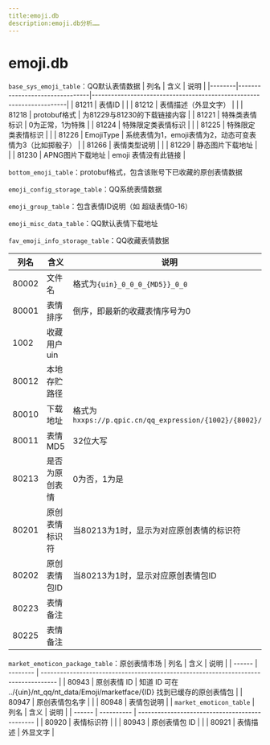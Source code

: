 ```yaml
---
title:emoji.db
description:emoji.db分析……
---
```


# emoji.db
`base_sys_emoji_table`：QQ默认表情数据
| 列名   | 含义                           | 说明                                                                 |
|--------|--------------------------------|----------------------------------------------------------------------|
| 81211  | 表情ID                         |                                                                      |
| 81212  | 表情描述（外显文字）           |                                                                      |
| 81218  | protobuf格式                   | 为81229与81230的下载链接内容                                             |
| 81221  | 特殊类表情标识                 | 0为正常，1为特殊                                                     |
| 81224  | 特殊限定类表情标识             |                                                                      |
| 81225  | 特殊限定类表情标识             |                                                                      |
| 81226  | EmojiType                      | 系统表情为1，emoji表情为2，动态可变表情为3（比如掷骰子）             |
| 81266  | 表情类型说明                   |                                                                      |
| 81229  | 静态图片下载地址               |                                                                      |
| 81230  | APNG图片下载地址               | emoji 表情没有此链接                                                 |

`bottom_emoji_table`：protobuf格式，包含该账号下已收藏的原创表情数据

`emoji_config_storage_table`：QQ系统表情数据

`emoji_group_table`：包含表情ID说明（如 超级表情0-16）

`emoji_misc_data_table`：QQ默认表情下载地址

`fav_emoji_info_storage_table`：QQ收藏表情数据

| 列名   | 含义                           | 说明                                                                 |
|--------|--------------------------------|----------------------------------------------------------------------|
| 80002  | 文件名                         | 格式为`{uin}_0_0_0_{MD5}}_0_0`                                       |
| 80001  | 表情排序                       | 倒序，即最新的收藏表情序号为0                                        |
| 1002   | 收藏用户uin                    |                                                                      |
| 80012  | 本地存贮路径                   |                                                                      |
| 80010  | 下载地址                       | 格式为`hxxps://p.qpic.cn/qq_expression/{1002}/{8002}/0`              |
| 80011  | 表情MD5                        | 32位大写                                                             |
| 80213  | 是否为原创表情                 | 0为否，1为是                                                         |
| 80201  | 原创表情标识符                 | 当80213为1时，显示为对应原创表情的标识符                             |
| 80202  | 原创表情包ID                   | 当80213为1时，显示对应原创表情包ID                                   |
| 80223  | 表情备注                       |                                                                      |
| 80225  | 表情备注                       |                                                                      |

`market_emoticon_package_table`：原创表情市场
| 列名   | 含义     | 说明                                                                                |
| ------ | -------- | ----------------------------------------------------------------------------------- |
| 80943  | 原创表情 ID | 知道 ID 可在 ../{uin}/nt_qq/nt_data/Emoji/marketface/{ID} 找到已缓存的原创表情包 |
| 80947  | 原创表情包名字 |                                                                                     |
| 80948  | 表情包说明 |                                                                                     |
`market_emoticon_table`
| 列名   | 含义       | 说明                                           |
| ------ | ---------- | ---------------------------------------------- |
| 80920  | 表情标识符 |                                                |
| 80943  | 原创表情包 ID |                                                |
| 80921  | 表情描述   | 外显文字                                       |

